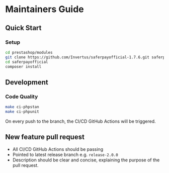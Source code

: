 # Maintainers Guide

## Quick Start

### Setup
```bash
cd prestashop/modules
git clone https://github.com/Invertus/saferpayofficial-1.7.6.git saferpayofficial
cd saferpayofficial
composer install
```

## Development

### Code Quality
```bash
make ci-phpstan
make ci-phpunit
```
On every push to the branch, the CI/CD GitHub Actions will be triggered.

## New feature pull request

- All CI/CD GitHub Actions should be passing
- Pointed to latest release branch e.g. `release-2.0.0`
- Description should be clear and concise, explaining the purpose of the pull request.

